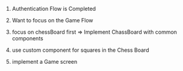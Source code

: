 1. Authentication Flow is Completed 

2. Want to focus on the Game Flow 

3. focus on chessBoard first => Implement ChassBoard with common components 

4. use custom component for squares in the Chess Board 

4. implement a Game screen 